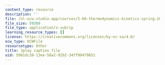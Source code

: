 ```yaml
---
content_type: resource
description: ''
file: /ol-ocw-studio-app/courses/5-60-thermodynamics-kinetics-spring-2008/5981dc2013ee58a2929234ff90479851_Cc2l1QTTZA4.vtt
file_size: 59308
file_type: application/x-subrip
learning_resource_types: []
license: https://creativecommons.org/licenses/by-nc-sa/4.0/
ocw_type: OCWFile
resourcetype: Other
title: 3play caption file
uid: 5981dc20-13ee-58a2-9292-34ff90479851
---
```


